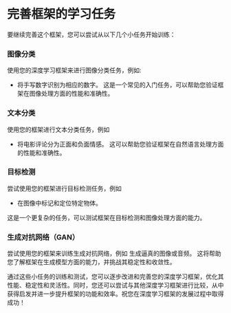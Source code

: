 # 完善框架的学习任务
要继续完善这个框架，您可以尝试从以下几个小任务开始训练：


### 图像分类
使用您的深度学习框架来进行图像分类任务，例如:
+ 将手写数字识别为相应的数字。
这是一个常见的入门任务，可以帮助您验证框架在图像处理方面的性能和准确性。

### 文本分类
使用您的框架进行文本分类任务，例如
+ 将电影评论分为正面和负面情感。
这可以帮助您验证框架在自然语言处理方面的性能和准确性。

### 目标检测
尝试使用您的框架进行目标检测任务，例如
+ 在图像中标记和定位特定物体。 
  
这是一个更复杂的任务，可以测试框架在目标检测和图像处理方面的能力。

### 生成对抗网络（GAN）

尝试使用您的框架来训练生成对抗网络，例如
生成逼真的图像或音频。
这将帮助您了解框架在生成模型方面的能力，并挑战其稳定性和收敛性。


通过这些小任务的训练和测试，您可以逐步改进和完善您的深度学习框架，优化其性能、稳定性和灵活性。同时，您还可以尝试与其他深度学习框架进行比较，从中获得启发并进一步提升框架的功能和效率。祝您在深度学习框架的发展过程中取得成功！
